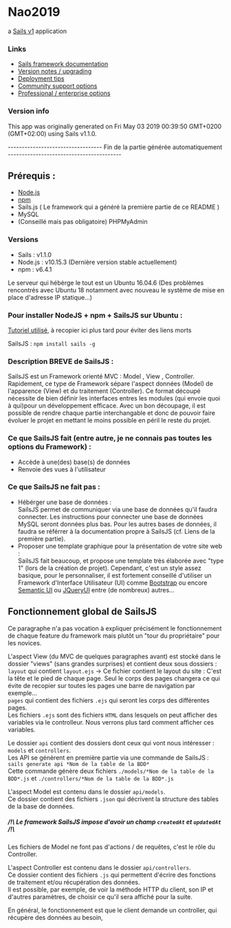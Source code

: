 # Nao2019

a [Sails v1](https://sailsjs.com) application


### Links

+ [Sails framework documentation](https://sailsjs.com/get-started)
+ [Version notes / upgrading](https://sailsjs.com/documentation/upgrading)
+ [Deployment tips](https://sailsjs.com/documentation/concepts/deployment)
+ [Community support options](https://sailsjs.com/support)
+ [Professional / enterprise options](https://sailsjs.com/enterprise)


### Version info

This app was originally generated on Fri May 03 2019 00:39:50 GMT+0200 (GMT+02:00) using Sails v1.1.0.

---------------------------------- Fin de la partie générée automatiquement -----------------------------------------

## Prérequis :
 + [Node.js](https://nodejs.org/fr/)
 + [npm](https://www.npmjs.com/)
 + Sails.js ( Le framework qui a généré la première partie de ce README )
 + MySQL
 + (Conseillé mais pas obligatoire) PHPMyAdmin

### Versions
 + Sails : v1.1.0
 + Node.js : v10.15.3 (Dernière version stable actuellement)
 + npm : v6.4.1

Le serveur qui hébèrge le tout est un Ubuntu 16.04.6 (Des problèmes rencontrés avec Ubuntu 18 notamment avec nouveau le système de mise en place d'adresse IP statique...)

### Pour installer NodeJS + npm + SailsJS sur Ubuntu :
  [Tutoriel utilisé](https://tecadmin.net/install-latest-nodejs-npm-on-ubuntu/), à recopier ici plus tard pour éviter des liens morts

  SailsJS : `npm install sails -g`

### Description BREVE de SailsJS : 
SailsJS est un Framework orienté MVC : Model , View , Controller.  
Rapidement, ce type de Framework sépare l'aspect données (Model) de l'apparence (View) et du traitement (Controller).
Ce format découpé nécessite de bien définir les interfaces entres les modules (qui envoie quoi à qui)pour un développement efficace.
Avec un bon découpage, il est possible de rendre chaque partie interchangable et donc de pouvoir faire évoluer le projet en mettant le moins possible en péril le reste du projet.

### Ce que SailsJS fait (entre autre, je ne connais pas toutes les options du Framework) :
  + Accède à une(des) base(s) de données
  + Renvoie des vues à l'utilisateur
  
### Ce que SailsJS ne fait pas :
  + Hébérger une base de données :  
SailsJS permet de communiquer via une base de données qu'il faudra connecter. Les instructions pour connecter une base de données MySQL seront données plus bas. Pour les autres bases de données, il faudra se référrer à la documentation propre à SailsJS (cf. Liens de la première partie).
  + Proposer une template graphique pour la présentation de votre site web :  
SailsJS fait beaucoup, et propose une template très élaborée avec "type 1" (lors de la création de projet).
Cependant, c'est un style assez basique, pour le personnaliser, il est fortement conseillé d'utiliser un Framework d'Interface Utilisateur (UI) comme [Bootstrap](https://getbootstrap.com/) ou encore [Semantic UI](https://semantic-ui.com/) ou [JQueryUI](https://jqueryui.com/) entre (de nombreux) autres... 

## Fonctionnement global de SailsJS
Ce paragraphe n'a pas vocation à expliquer précisément le fonctionnement de chaque feature du framework mais plutôt un "tour du propriétaire" pour les novices.

L'aspect View (du MVC de quelques paragraphes avant) est stocké dans le dossier "views" (sans grandes surprises) et contient deux sous dossiers :  
`layout` qui contient `layout.ejs` -> Ce fichier contient le layout du site : C'est la tête et le pied de chaque page. Seul le corps des pages changera ce qui évite de recopier sur toutes les pages une barre de navigation par exemple...  
`pages` qui contient des fichiers `.ejs` qui seront les corps des différentes pages.  
Les fichiers `.ejs` sont des fichiers `HTML` dans lesquels on peut afficher des variables via le controlleur. Nous verrons plus tard comment afficher ces variables.  

Le dossier `api` contient des dossiers dont ceux qui vont nous intéresser : `models` et `controllers`.  
Les API se génèrent en première partie via une commande de SailsJS : `sails generate api *Nom de la table de la BDD*`  
Cette commande génère deux fichiers `./models/*Nom de la table de la BDD*.js` et `./controllers/*Nom de la table de la BDD*.js`

L'aspect Model est contenu dans le dossier `api/models`.  
Ce dossier contient des fichiers `.json` qui décrivent la structure des tables de la base de données.
##### /!\ Le framework SailsJS impose d'avoir un champ `createdAt` et `updatedAt` /!\   
Les fichiers de Model ne font pas d'actions / de requêtes, c'est le rôle du Controller.  

L'aspect Controller est contenu dans le dossier `api/controllers`.  
Ce dossier contient des fichiers `.js` qui permettent d'écrire des fonctions de traitement et/ou récupération des données.  
Il est possible, par exemple, de voir la méthode HTTP du client, son IP et d'autres paramètres, de choisir ce qu'il sera affiché pour la suite.  

En général, le fonctionnement est que le client demande un controller, qui récupère des données au besoin,


<!-- Internally, Sails used [`sails-generate@1.16.8`](https://github.com/balderdashy/sails-generate/tree/v1.16.8/lib/core-generators/new). -->



<!--
Note:  Generators are usually run using the globally-installed `sails` CLI (command-line interface).  This CLI version is _environment-specific_ rather than app-specific, thus over time, as a project's dependencies are upgraded or the project is worked on by different developers on different computers using different versions of Node.js, the Sails dependency in its package.json file may differ from the globally-installed Sails CLI release it was originally generated with.  (Be sure to always check out the relevant [upgrading guides](https://sailsjs.com/upgrading) before upgrading the version of Sails used by your app.  If you're stuck, [get help here](https://sailsjs.com/support).)
-->

